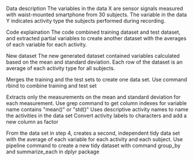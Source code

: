 
Data description
  The variables in the data X are sensor signals measured with waist-mounted smartphone from 30 subjects. The variable in the   data Y indicates activity type the subjects performed during recording.

Code explaination
  The code combined training dataset and test dataset, and extracted partial variables to create another dataset with the       averages of each variable for each activity.

New dataset
  The new generated dataset contained variables calculated based on the mean and standard deviation. Each row of the dataset   is an average of each activity type for all subjects.

Merges the training and the test sets to create one data set. Use command rbind to combine training and test set

Extracts only the measurements on the mean and standard deviation for each measurement. Use grep command to get column indexes for variable name contains "mean()" or "std()"
Uses descriptive activity names to name the activities in the data set Convert activity labels to characters and add a new column as factor

From the data set in step 4, creates a second, independent tidy data set with the average of each variable for each activity and each subject. Use pipeline command to create a new tidy dataset with command group_by and summarize_each in dplyr package
